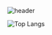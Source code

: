 ![header](https://capsule-render.vercel.app/api?type=wave&color=auto&height=300&section=header&text=SHARK%20IS%20CUTE!!!&fontSize=90)

![Top Langs](https://github-readme-stats.vercel.app/api/top-langs/?username=sharkSSS-dev&layout=compact)
